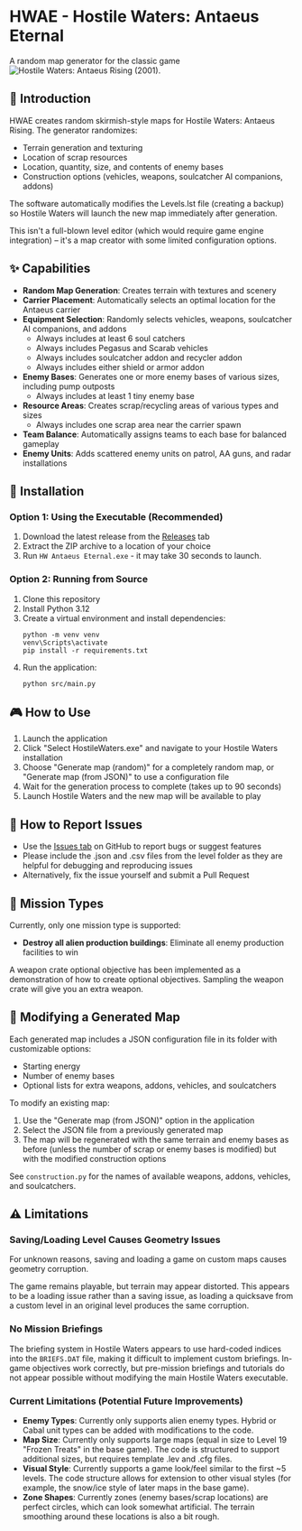 # HWAE - Hostile Waters: Antaeus Eternal

A random map generator for the classic game ![Hostile Waters: Antaeus Rising (2001)](https://www.gog.com/en/game/hostile_waters_antaeus_rising).

## 📖 Introduction

HWAE creates random skirmish-style maps for Hostile Waters: Antaeus Rising. The generator randomizes:

- Terrain generation and texturing
- Location of scrap resources
- Location, quantity, size, and contents of enemy bases
- Construction options (vehicles, weapons, soulcatcher AI companions, addons)

The software automatically modifies the Levels.lst file (creating a backup) so Hostile Waters will launch the new map immediately after generation.

This isn't a full-blown level editor (which would require game engine integration) – it's a map creator with some limited configuration options.

## ✨ Capabilities

- **Random Map Generation**: Creates terrain with textures and scenery
- **Carrier Placement**: Automatically selects an optimal location for the Antaeus carrier
- **Equipment Selection**: Randomly selects vehicles, weapons, soulcatcher AI companions, and addons
  - Always includes at least 6 soul catchers
  - Always includes Pegasus and Scarab vehicles
  - Always includes soulcatcher addon and recycler addon
  - Always includes either shield or armor addon
- **Enemy Bases**: Generates one or more enemy bases of various sizes, including pump outposts
  - Always includes at least 1 tiny enemy base
- **Resource Areas**: Creates scrap/recycling areas of various types and sizes
  - Always includes one scrap area near the carrier spawn
- **Team Balance**: Automatically assigns teams to each base for balanced gameplay
- **Enemy Units**: Adds scattered enemy units on patrol, AA guns, and radar installations
## 🔧 Installation

### Option 1: Using the Executable (Recommended)

1. Download the latest release from the [Releases](https://github.com/hwar-speed/hwae/releases) tab
2. Extract the ZIP archive to a location of your choice
3. Run `HW Antaeus Eternal.exe` - it may take 30 seconds to launch.

### Option 2: Running from Source

1. Clone this repository
2. Install Python 3.12
3. Create a virtual environment and install dependencies:
   ```
   python -m venv venv
   venv\Scripts\activate
   pip install -r requirements.txt
   ```
4. Run the application:
   ```
   python src/main.py
   ```

## 🎮 How to Use

1. Launch the application
2. Click "Select HostileWaters.exe" and navigate to your Hostile Waters installation
3. Choose "Generate map (random)" for a completely random map, or "Generate map (from JSON)" to use a configuration file
4. Wait for the generation process to complete (takes up to 90 seconds)
5. Launch Hostile Waters and the new map will be available to play

## 🐛 How to Report Issues

- Use the [Issues tab](https://github.com/hwar-speed/hwae/issues) on GitHub to report bugs or suggest features
- Please include the .json and .csv files from the level folder as they are helpful for debugging and reproducing issues
- Alternatively, fix the issue yourself and submit a Pull Request

## 🎯 Mission Types

Currently, only one mission type is supported:
- **Destroy all alien production buildings**: Eliminate all enemy production facilities to win

A weapon crate optional objective has been implemented as a demonstration of how to create optional objectives. Sampling the weapon crate will give you an extra weapon.

## 🔄 Modifying a Generated Map

Each generated map includes a JSON configuration file in its folder with customizable options:
- Starting energy
- Number of enemy bases
- Optional lists for extra weapons, addons, vehicles, and soulcatchers

To modify an existing map:
1. Use the "Generate map (from JSON)" option in the application
2. Select the JSON file from a previously generated map
3. The map will be regenerated with the same terrain and enemy bases as before (unless the number of scrap or enemy bases is modified) but with the modified construction options

See `construction.py` for the names of available weapons, addons, vehicles, and soulcatchers.

## ⚠️ Limitations

### Saving/Loading Level Causes Geometry Issues

For unknown reasons, saving and loading a game on custom maps causes geometry corruption. 

The game remains playable, but terrain may appear distorted. This appears to be a loading issue rather than a saving issue, as loading a quicksave from a custom level in an original level produces the same corruption.

### No Mission Briefings

The briefing system in Hostile Waters appears to use hard-coded indices into the `BRIEFS.DAT` file, making it difficult to implement custom briefings. In-game objectives work correctly, but pre-mission briefings and tutorials do not appear possible without modifying the main Hostile Waters executable.

### Current Limitations (Potential Future Improvements)

- **Enemy Types**: Currently only supports alien enemy types. Hybrid or Cabal unit types can be added with modifications to the code.
- **Map Size**: Currently only supports large maps (equal in size to Level 19 "Frozen Treats" in the base game). The code is structured to support additional sizes, but requires template .lev and .cfg files.
- **Visual Style**: Currently supports a game look/feel similar to the first ~5 levels. The code structure allows for extension to other visual styles (for example, the snow/ice style of later maps in the base game).
- **Zone Shapes**: Currently zones (enemy bases/scrap locations) are perfect circles, which can look somewhat artificial. The terrain smoothing around these locations is also a bit rough.